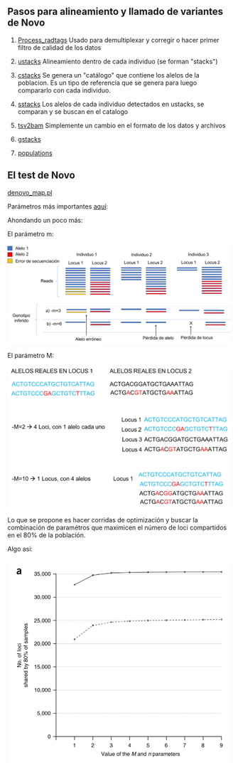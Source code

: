 

## Pasos para alineamiento y llamado de variantes de Novo

1) [Process_radtags](http://catchenlab.life.illinois.edu/stacks/comp/process_radtags.php)
	Usado para demultiplexar y corregir o hacer primer filtro de calidad de los datos

2) [ustacks](http://catchenlab.life.illinois.edu/stacks/comp/ustacks.php)
	Alineamiento dentro de cada individuo (se forman "stacks")

3) [cstacks](http://catchenlab.life.illinois.edu/stacks/comp/cstacks.php)
	Se genera un "catálogo" que contiene los alelos de la poblacion. Es un tipo de referencia que se genera para luego compararlo con cada individuo.

4) [sstacks](http://catchenlab.life.illinois.edu/stacks/comp/sstacks.php)
	Los alelos de cada individuo detectados en ustacks, se comparan y se buscan en el catalogo


5) [tsv2bam](http://catchenlab.life.illinois.edu/stacks/comp/tsv2bam.php)
	Simplemente un cambio en el formato de los datos y archivos

6) [gstacks](http://catchenlab.life.illinois.edu/stacks/comp/gstacks.php)

7) [populations](http://catchenlab.life.illinois.edu/stacks/comp/populations.php)


## El test de Novo

[denovo_map.pl](http://catchenlab.life.illinois.edu/stacks/comp/denovo_map.php)

Parámetros más importantes [aquí](http://catchenlab.life.illinois.edu/stacks/param_tut.php):


Ahondando un poco más:

El parámetro m:

![](imagen_parametro_m.png)

El parámetro M:

![](parametro_M2.png)

 Lo que se propone es hacer corridas de optimización y buscar la combinación de paramétros que maximicen el número de loci compartidos en el 80% de la población.

Algo así:
 
![](Grafico_rochette.png)









